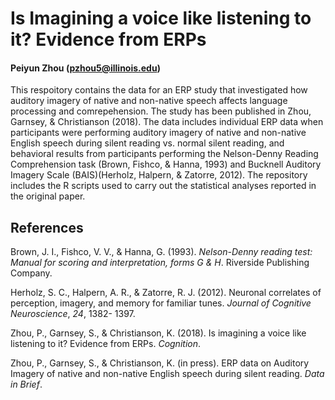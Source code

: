 # Is Imagining a voice like listening to it? Evidence from ERPs 
#### Peiyun Zhou (pzhou5@illinois.edu)

This respoitory contains the data for an ERP study that investigated how auditory imagery of native and non-native speech affects language processing and comrepehension. The study has been published in Zhou, Garnsey, & Christianson (2018). The data includes individual ERP data when participants were performing auditory imagery of native and non-native English speech during silent reading vs. normal silent reading, and behavioral results from participants performing the Nelson-Denny Reading Comprehension task (Brown, Fishco, & Hanna, 1993) and Bucknell Auditory Imagery Scale (BAIS)(Herholz, Halpern, & Zatorre, 2012). The repository includes the R scripts used to carry out the statistical analyses reported in the original paper.

## References

Brown, J. I., Fishco, V. V., & Hanna, G. (1993). _Nelson-Denny reading test: Manual for scoring and interpretation, forms G & H_. Riverside Publishing Company.

Herholz, S. C., Halpern, A. R., & Zatorre, R. J. (2012). Neuronal correlates of perception, imagery, and memory for familiar tunes. _Journal of Cognitive Neuroscience_, _24_, 1382- 1397.

Zhou, P., Garnsey, S., & Christianson, K. (2018). Is imagining a voice like listening to it? Evidence from ERPs. _Cognition_. 

Zhou, P., Garnsey, S., & Christianson, K. (in press). ERP data on Auditory Imagery of native and non-native English speech during silent reading. _Data in Brief_. 
